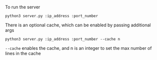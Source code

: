 To run the server
```
python3 server.py :ip_address :port_number
```

There is an optional cache, which can be enabled by passing additional args

```
python3 server.py :ip_address :port_number --cache n
```

`--cache` enables the cache, and n is an integer to set the max number of lines in the cache
